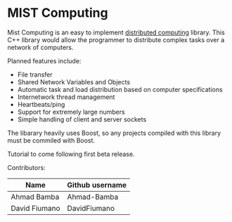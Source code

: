 # MIST Computing

Mist Computing is an easy to implement [distributed computing](https://en.wikipedia.org/wiki/Distributed_computing) library. This C++ library would allow the programmer to distribute complex tasks over a network of computers.

Planned features include:
* File transfer
* Shared Network Variables and Objects
* Automatic task and load distribution based on computer specifications
* Internetwork thread management
* Heartbeats/ping
* Support for extremely large numbers
* Simple handling of client and server sockets

The libarary heavily uses Boost, so any projects compiled with this library must be commiled with Boost.

Tutorial to come following first beta release.

Contributors:

| **Name**  |  **Github username** |
|---|---|
| Ahmad Bamba  | Ahmad-Bamba  |
| David Fiumano | DavidFiumano  |
